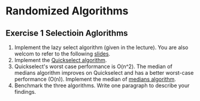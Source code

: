 # Randomized Algorithms
## Exercise 1 Selectioin Aglorithms

1. Implement the lazy select algorithm (given in the lecture). You are also welcom to refer to the following [slides](https://people.cs.umass.edu/~mcgregor/711S09/lec04.pdf).
2. Implement the [Quickselect algorithm](https://en.wikipedia.org/wiki/Quickselect).
3. Quickselect's worst case performance is O(n^2). The median of medians algorithm improves on Quickselect and has a better worst-case performance (O(n)). Implement the median of [medians algorithm](https://en.wikipedia.org/wiki/Median_of_medians).
4. Benchmark the three algorithms. Write one paragraph to describe your findings.
